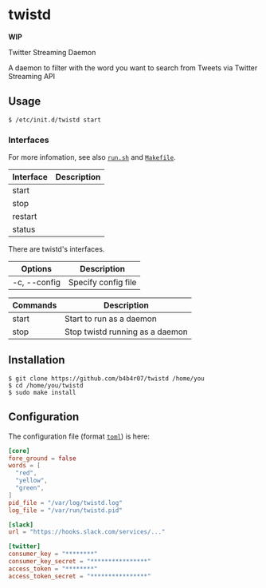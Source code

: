 # twistd

**WIP**

Twitter Streaming Daemon

A daemon to filter with the word you want to search from Tweets via Twitter Streaming API


## Usage

```
$ /etc/init.d/twistd start
```

### Interfaces

For more infomation, see also [`run.sh`](run.sh) and [`Makefile`](Makefile).

Interface | Description
---|---
start |
stop |
restart |
status |

There are twistd's interfaces.

Options | Description
---|---
-c, --config | Specify config file

Commands | Description
---|---
start | Start to run as a daemon
stop | Stop twistd running as a daemon

## Installation

```
$ git clone https://github.com/b4b4r07/twistd /home/you
$ cd /home/you/twistd
$ sudo make install
```

## Configuration

The configuration file (format [`toml`](https://github.com/toml-lang/toml)) is here:

```toml
[core]
fore_ground = false
words = [
  "red",
  "yellow",
  "green",
]
pid_file = "/var/log/twistd.log"
log_file = "/var/run/twistd.pid"

[slack]
url = "https://hooks.slack.com/services/..."

[twitter]
consumer_key = "********"
consumer_key_secret = "****************"
access_token = "********"
access_token_secret = "****************"
```
